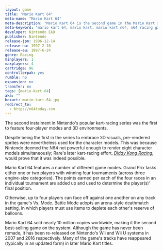 ```yaml
---
layout: game
title: "Mario Kart 64"
meta-name: "Mario Kart 64"
meta-description: "Mario Kart 64 is the second game in the Mario Kart series. It was released on the Nintendo 64 in 1997 and features splitscreen multiplayer for up to four players."
meta-keyword: "mario kart 64, mario kart, mario kart n64, n64 racing game, nintendo 64"
developer: Nintendo EAD
publisher: Nintendo
release-jpn: 1996-12-14
release-na: 1997-2-10
release-eu: 1997-6-24
genre: Racing
minplayers: 1
maxplayers: 4
cartridge: 96
controllerpak: yes
rumble: no
expansion: no
transfer: no
tags: [mario-kart-64]
aka: ""
boxart: mario-kart-64.jpg
redirect_to:
  - http://n64today.com
---
```


The second instalment in Nintendo's popular kart-racing series was the first to feature four-player modes and 3D environments.

Despite being the first in the series to embrace 3D visuals, pre-rendered sprites were nevertheless used for the character models. This was because Nintendo deemed the N64 not powerful enough to render eight character models simultaneously; Rare's later kart-racing effort, [*Diddy Kong Racing*](/games/diddy-kong-racing.html), would prove that it was indeed possible.

Mario Kart 64 features a number of different game modes. Grand Prix tasks either one or two players with winning four tournaments (across three engine-size categories). The points earned per each of the four races in an individual tournament are added up and used to determine the player(s)' final position.

Otherwise, up to four players can face off against one another on any track in the game's Vs. Mode. Battle Mode adopts an arena-style deathmatch setting, in which players must use items to deplete each other's reserve of balloons.

Mario Kart 64 sold nearly 10 million copies worldwide, making it the second best-selling game on the system. Although the game has never been remade, it has been re-released on Nintendo's Wii and Wii U systems in 2007 and 2016 respectively. Many of the game's tracks have reappeared (typically in an updated form) in later Mario Kart titles. 
